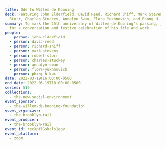 ```yaml
---
title: Ode to Willem de Kooning
deck: Featuring John Elderfield, David Reed, Richard Shiff, Mark Stevens, Robert
  Storr, Charles Stuckey, Annalyn Swan, Flora Yukhnovich, and Phong H. Bui
summary: To mark the 25th anniversary of Willem de Kooning’s passing, join us
  for a conversation and festive celebration of his life and work.
people:
  - person: john-elderfield
  - person: david-reed
  - person: richard-shiff
  - person: mark-stevens
  - person: robert-storr
  - person: charles-stuckey
  - person: annalyn-swan
  - person: flora-yukhnovich
  - person: phong-h-bui
date: 2022-03-19T16:00:00-0500
end_date: 2022-03-19T18:00:00-0500
series: 519
collections:
  - the-new-social-environment
event_sponsor:
  - the-willem-de-kooning-foundation
event_organizer:
  - the-brooklyn-rail
event_producer:
  - the-brooklyn-rail
event_id: recXpflGskcls1egv
event_platform:
  - zoom
---
```

